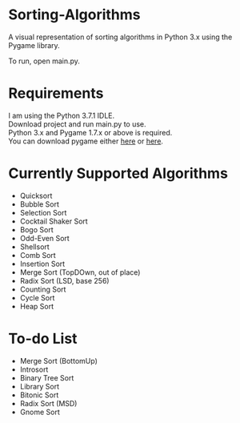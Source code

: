 # Sorting-Algorithms
A visual representation of sorting algorithms in Python 3.x using the Pygame library.

To run, open main.py.

# Requirements
I am using the Python 3.7.1 IDLE.\
Download project and run main.py to use.\
Python 3.x and Pygame 1.7.x or above is required.\
You can download pygame either [here](https://www.pygame.org/download.shtml) or [here](https://bitbucket.org/pygame/pygame/downloads/).

# Currently Supported Algorithms
- Quicksort
- Bubble Sort
- Selection Sort
- Cocktail Shaker Sort
- Bogo Sort
- Odd-Even Sort
- Shellsort
- Comb Sort
- Insertion Sort
- Merge Sort (TopDOwn, out of place)
- Radix Sort (LSD, base 256)
- Counting Sort
- Cycle Sort
- Heap Sort

# To-do List
- Merge Sort (BottomUp)
- Introsort
- Binary Tree Sort
- Library Sort
- Bitonic Sort
- Radix Sort (MSD)
- Gnome Sort

